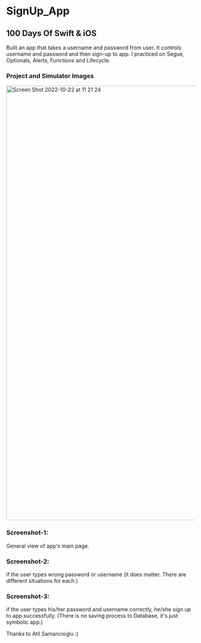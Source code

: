 # SignUp_App

## 100 Days Of Swift & iOS

Built an app that takes a username and password from user. It controls username and password and then sign-up to app.
I practiced on Segue, Optionals, Alerts, Functions and Lifecycle.

### Project and Simulator Images

<img width="1158" alt="Screen Shot 2022-10-22 at 11 21 24" src="https://user-images.githubusercontent.com/79938189/197328866-529bf634-ce56-4bdd-96e0-1054e939b60b.png">

### Screenshot-1: 
General view of app's main page.

### Screenshot-2: 
if the user types wrong password or username (it does matter. There are different situations for each.)

### Screenshot-3:
if the user types his/her password and username correctly, he/she sign up to app successfully. (There is no saving process to Database, it's just symbolic app.)


Thanks to Atil Samancioglu :)

